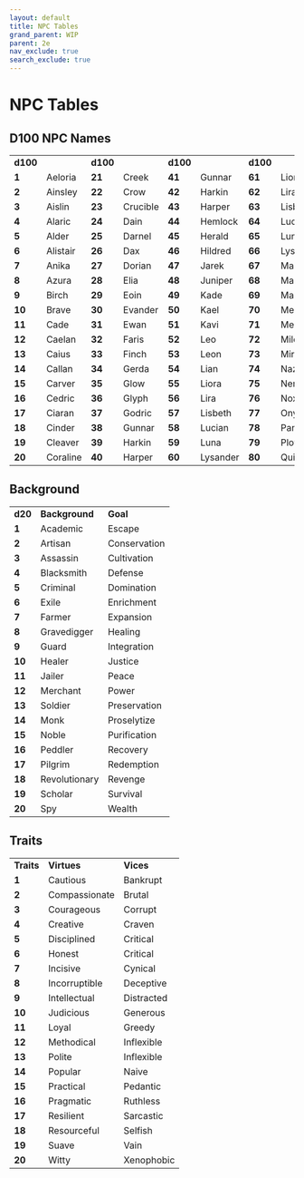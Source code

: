 ```yaml
---
layout: default
title: NPC Tables
grand_parent: WIP
parent: 2e 
nav_exclude: true
search_exclude: true
---
```


# NPC Tables

## D100 NPC Names

|          |          |          |          |          |          |          |           |          |            |
| -------- | -------- | -------- | -------- | -------- | -------- | -------- | --------- | -------- | ---------- |
| **d100** |          | **d100** |          | **d100** |          | **d100** |           | **d100** |            |
| **1**    | Aeloria  | **21**   | Creek    | **41**   | Gunnar   | **61**   | Liora     | **81**   | Rolan      |
| **2**    | Ainsley  | **22**   | Crow     | **42**   | Harkin   | **62**   | Lira      | **82**   | Rush       |
| **3**    | Aislin   | **23**   | Crucible | **43**   | Harper   | **63**   | Lisbeth   | **83**   | Seraphine  |
| **4**    | Alaric   | **24**   | Dain     | **44**   | Hemlock  | **64**   | Lucian    | **84**   | Serina     |
| **5**    | Alder    | **25**   | Darnel   | **45**   | Herald   | **65**   | Luna      | **85**   | Shade      |
| **6**    | Alistair | **26**   | Dax      | **46**   | Hildred  | **66**   | Lysander  | **86**   | Sharpsight |
| **7**    | Anika    | **27**   | Dorian   | **47**   | Jarek    | **67**   | Marcellus | **87**   | Shroud     |
| **8**    | Azura    | **28**   | Elia     | **48**   | Juniper  | **68**   | Mariner   | **88**   | Sky        |
| **9**    | Birch    | **29**   | Eoin     | **49**   | Kade     | **69**   | Marius    | **89**   | Spade      |
| **10**   | Brave    | **30**   | Evander  | **50**   | Kael     | **70**   | Mend      | **90**   | Spike      |
| **11**   | Cade     | **31**   | Ewan     | **51**   | Kavi     | **71**   | Merrit    | **91**   | Stellan    |
| **12**   | Caelan   | **32**   | Faris    | **52**   | Leo      | **72**   | Milo      | **92**   | Stem       |
| **13**   | Caius    | **33**   | Finch    | **53**   | Leon     | **73**   | Mirth     | **93**   | Storm      |
| **14**   | Callan   | **34**   | Gerda    | **54**   | Lian     | **74**   | Nazira    | **94**   | Tanner     |
| **15**   | Carver   | **35**   | Glow     | **55**   | Liora    | **75**   | Neria     | **95**   | Taran      |
| **16**   | Cedric   | **36**   | Glyph    | **56**   | Lira     | **76**   | Nox       | **96**   | Taros      |
| **17**   | Ciaran   | **37**   | Godric   | **57**   | Lisbeth  | **77**   | Onyx      | **97**   | Thaddeus   |
| **18**   | Cinder   | **38**   | Gunnar   | **58**   | Lucian   | **78**   | Pan       | **98**   | Thistle    |
| **19**   | Cleaver  | **39**   | Harkin   | **59**   | Luna     | **79**   | Plow      | **99**   | Thyme      |
| **20**   | Coraline | **40**   | Harper   | **60**   | Lysander | **80**   | Quill     | **100**  | Tiberius   |

## Background

|         |                |              |
| ------- | -------------- | ------------ |
| **d20** | **Background** | **Goal**     |
| **1**   | Academic       | Escape       |
| **2**   | Artisan        | Conservation |
| **3**   | Assassin       | Cultivation  |
| **4**   | Blacksmith     | Defense      |
| **5**   | Criminal       | Domination   |
| **6**   | Exile          | Enrichment   |
| **7**   | Farmer         | Expansion    |
| **8**   | Gravedigger    | Healing      |
| **9**   | Guard          | Integration  |
| **10**  | Healer         | Justice      |
| **11**  | Jailer         | Peace        |
| **12**  | Merchant       | Power        |
| **13**  | Soldier        | Preservation |
| **14**  | Monk           | Proselytize  |
| **15**  | Noble          | Purification |
| **16**  | Peddler        | Recovery     |
| **17**  | Pilgrim        | Redemption   |
| **18**  | Revolutionary  | Revenge      |
| **19**  | Scholar        | Survival     |
| **20**  | Spy            | Wealth       |

## Traits

|            |               |            |
| ---------- | ------------- | ---------- |
| **Traits** | **Virtues**   | **Vices**  |
| **1**      | Cautious      | Bankrupt   |
| **2**      | Compassionate | Brutal     |
| **3**      | Courageous    | Corrupt    |
| **4**      | Creative      | Craven     |
| **5**      | Disciplined   | Critical   |
| **6**      | Honest        | Critical   |
| **7**      | Incisive      | Cynical    |
| **8**      | Incorruptible | Deceptive  |
| **9**      | Intellectual  | Distracted |
| **10**     | Judicious     | Generous   |
| **11**     | Loyal         | Greedy     |
| **12**     | Methodical    | Inflexible |
| **13**     | Polite        | Inflexible |
| **14**     | Popular       | Naive      |
| **15**     | Practical     | Pedantic   |
| **16**     | Pragmatic     | Ruthless   |
| **17**     | Resilient     | Sarcastic  |
| **18**     | Resourceful   | Selfish    |
| **19**     | Suave         | Vain       |
| **20**     | Witty         | Xenophobic |
